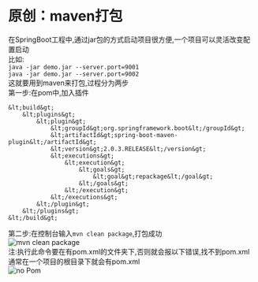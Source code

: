 # 原创：maven打包

在SpringBoot工程中,通过jar包的方式启动项目很方便,一个项目可以灵活改变配置启动<br/>
比如:<br/>
`java -jar demo.jar --server.port=9001`<br/>
`java -jar demo.jar --server.port=9002`<br/>
这就要用到maven来打包,过程分为两步<br/>
第一步:在pom中,加入插件

```
&lt;build&gt;
	&lt;plugins&gt;
		&lt;plugin&gt;
			&lt;groupId&gt;org.springframework.boot&lt;/groupId&gt;
			&lt;artifactId&gt;spring-boot-maven-plugin&lt;/artifactId&gt;
			&lt;version&gt;2.0.3.RELEASE&lt;/version&gt;
			&lt;executions&gt;
				&lt;execution&gt;
					&lt;goals&gt;
						&lt;goal&gt;repackage&lt;/goal&gt;
					&lt;/goals&gt;
				&lt;/execution&gt;
			&lt;/executions&gt;
		&lt;/plugin&gt;
	&lt;/plugins&gt;
&lt;/build&gt;

```

第二步:在控制台输入`mvn clean package`,打包成功<br/>
<img alt="mvn clean package" src="https://img-blog.csdnimg.cn/20190327005428520.png?x-oss-process=image/watermark,type_ZmFuZ3poZW5naGVpdGk,shadow_10,text_aHR0cHM6Ly9ibG9nLmNzZG4ubmV0L3poZW5nZG9uZzEyMzQ1,size_16,color_FFFFFF,t_70"/><br/>
注:执行此命令要在有pom.xml的文件夹下,否则就会报以下错误,找不到pom.xml<br/>
通常在一个项目的根目录下就会有pom.xml<br/>
<img alt="no Pom" src="https://img-blog.csdnimg.cn/20190327005912519.png?x-oss-process=image/watermark,type_ZmFuZ3poZW5naGVpdGk,shadow_10,text_aHR0cHM6Ly9ibG9nLmNzZG4ubmV0L3poZW5nZG9uZzEyMzQ1,size_16,color_FFFFFF,t_70"/>
